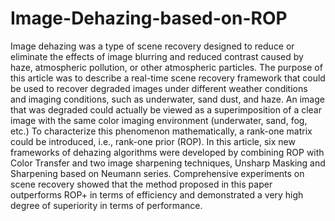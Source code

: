 # Image-Dehazing-based-on-ROP
Image dehazing was a type of scene recovery designed to reduce or eliminate the effects of image blurring and reduced contrast caused by haze, atmospheric pollution, or other atmospheric particles. The purpose of this article was to describe a real-time scene recovery framework that could be used to recover degraded images under different weather conditions and imaging conditions, such as underwater, sand dust, and haze. An image that was degraded could actually be viewed as a superimposition of a clear image with the same color imaging environment (underwater, sand, fog, etc.) To characterize this phenomenon mathematically, a rank-one matrix could be introduced, i.e., rank-one prior (ROP). In this article, six new frameworks of dehazing algorithms were developed by combining ROP with Color Transfer and two image sharpening techniques, Unsharp Masking and Sharpening based on Neumann series. Comprehensive experiments on scene recovery showed that the method proposed in this paper outperforms ROP+ in terms of efficiency and demonstrated a very high degree of superiority in terms of performance.
